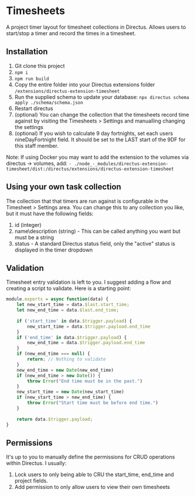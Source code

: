 # Timesheets

A project timer layout for timesheet collections in Directus.
Allows users to start/stop a timer and record the times in a timesheet.

## Installation

1. Git clone this project
2. `npm i`
3. `npm run build`
4. Copy the entire folder into your Directus extensions folder `/extensions/directus-extension-timesheet`
5. Run the supplied schema to update your database: `npx directus schema apply ./schema/schema.json`
6. Restart directus
7. (optional) You can change the collection that the timesheets record time against by visiting the Timesheets > Settings and manualling changing the settings
8. (optional) If you wish to calculate 9 day fortnights, set each users nineDayFortnight field. It should be set to the LAST start of the 9DF for this staff member.

Note: If using Docker you may want to add the extension to the volumes via directus -> volumes, add: `- ./node_-_modules/directus-extension-timesheet/dist:/directus/extensions/directus-extension-timesheet`

## Using your own task collection

The collection that that timers are run against is configurable in the Timesheet > Settings area. You can change this to any collection you like, but it must have the following fields:

1. id (integer)
2. name\description (string) - This can be called anything you want but must be a string
3. status - A standard Directus status field, only the "active" status is displayed in the timer dropdown

## Validation

Timesheet entry validation is left to you. I suggest adding a flow and creating a script to validate. Here is a starting point:

```ts
module.exports = async function(data) {
	let new_start_time = data.$last.start_time;
    let new_end_time = data.$last.end_time;
    
    if ('start_time' in data.$trigger.payload) {
     	new_start_time = data.$trigger.payload.end_time
    }
    if ('end_time' in data.$trigger.payload) {
     	new_end_time = data.$trigger.payload.end_time
    }
    if (new_end_time === null) {
     	return; // Nothing to validate   
    }
    new_end_time = new Date(new_end_time)
    if (new_end_time > new Date()) {
     	throw Error("End time must be in the past.")   
    }
    new_start_time = new Date(new_start_time)
    if (new_start_time > new_end_time) {
        throw Error("Start time must be before end time.")
    }
    
	return data.$trigger.payload;
}
```

## Permissions

It's up to you to manually define the permissions for CRUD operations within Directus. I usually: 

1. Lock users to only being able to CRU the start_time, end_time and project fields.
2. Add permission to only allow users to view their own timesheets